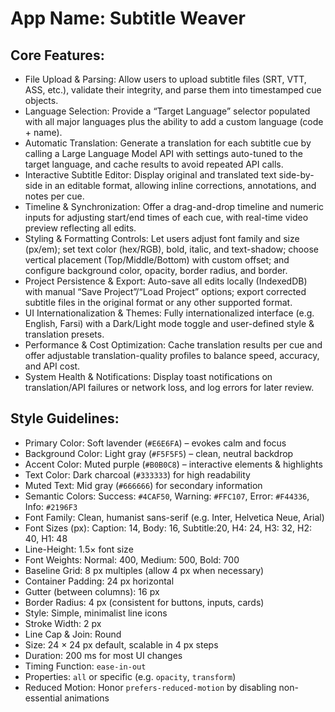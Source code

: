 # **App Name**: Subtitle Weaver

## Core Features:

- File Upload & Parsing: Allow users to upload subtitle files (SRT, VTT, ASS, etc.), validate their integrity, and parse them into timestamped cue objects.
- Language Selection: Provide a “Target Language” selector populated with all major languages plus the ability to add a custom language (code + name).
- Automatic Translation: Generate a translation for each subtitle cue by calling a Large Language Model API with settings auto-tuned to the target language, and cache results to avoid repeated API calls.
- Interactive Subtitle Editor: Display original and translated text side-by-side in an editable format, allowing inline corrections, annotations, and notes per cue.
- Timeline & Synchronization: Offer a drag-and-drop timeline and numeric inputs for adjusting start/end times of each cue, with real-time video preview reflecting all edits.
- Styling & Formatting Controls: Let users adjust font family and size (px/em); set text color (hex/RGB), bold, italic, and text-shadow; choose vertical placement (Top/Middle/Bottom) with custom offset; and configure background color, opacity, border radius, and border.
- Project Persistence & Export: Auto-save all edits locally (IndexedDB) with manual “Save Project”/“Load Project” options; export corrected subtitle files in the original format or any other supported format.
- UI Internationalization & Themes: Fully internationalized interface (e.g. English, Farsi) with a Dark/Light mode toggle and user-defined style & translation presets.
- Performance & Cost Optimization: Cache translation results per cue and offer adjustable translation-quality profiles to balance speed, accuracy, and API cost.
- System Health & Notifications: Display toast notifications on translation/API failures or network loss, and log errors for later review.

## Style Guidelines:

- Primary Color: Soft lavender (`#E6E6FA`) – evokes calm and focus
- Background Color: Light gray (`#F5F5F5`) – clean, neutral backdrop
- Accent Color: Muted purple (`#B0B0C8`) – interactive elements & highlights
- Text Color: Dark charcoal (`#333333`) for high readability
- Muted Text: Mid gray (`#666666`) for secondary information
- Semantic Colors: Success: `#4CAF50`, Warning: `#FFC107`, Error: `#F44336`, Info: `#2196F3`
- Font Family: Clean, humanist sans-serif (e.g. Inter, Helvetica Neue, Arial)
- Font Sizes (px): Caption: 14, Body: 16, Subtitle:20, H4: 24, H3: 32, H2: 40, H1: 48
- Line-Height: 1.5× font size
- Font Weights: Normal: 400, Medium: 500, Bold: 700
- Baseline Grid: 8 px multiples (allow 4 px when necessary)
- Container Padding: 24 px horizontal
- Gutter (between columns): 16 px
- Border Radius: 4 px (consistent for buttons, inputs, cards)
- Style: Simple, minimalist line icons
- Stroke Width: 2 px
- Line Cap & Join: Round
- Size: 24 × 24 px default, scalable in 4 px steps
- Duration: 200 ms for most UI changes
- Timing Function: `ease-in-out`
- Properties: `all` or specific (e.g. `opacity`, `transform`)
- Reduced Motion: Honor `prefers-reduced-motion` by disabling non-essential animations